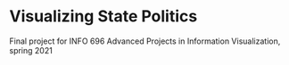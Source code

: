 # Visualizing State Politics

Final project for INFO 696 Advanced Projects in Information Visualization, spring 2021